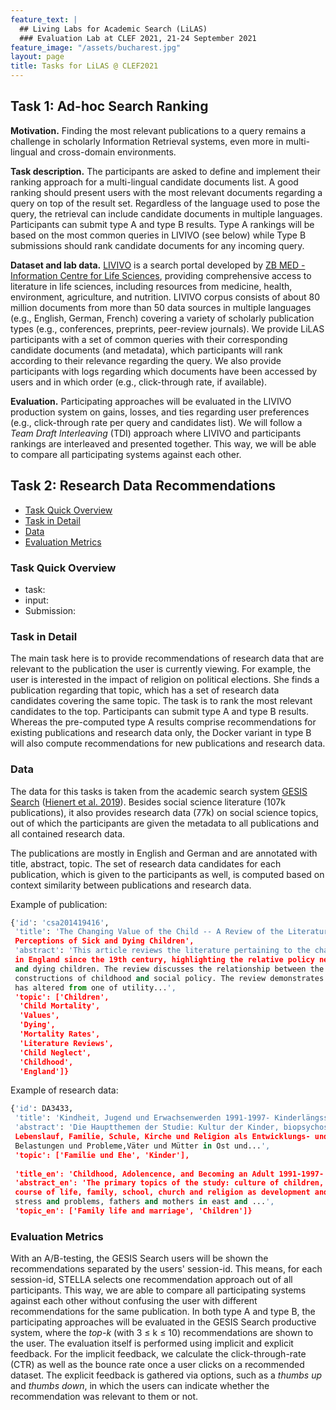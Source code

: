 ```yaml
---
feature_text: |
  ## Living Labs for Academic Search (LiLAS)
  ### Evaluation Lab at CLEF 2021, 21-24 September 2021
feature_image: "/assets/bucharest.jpg"
layout: page
title: Tasks for LiLAS @ CLEF2021
---
```


## Task 1: Ad-hoc Search Ranking

__Motivation.__ Finding the most relevant publications to a query remains a challenge in scholarly Information Retrieval systems, even more in multi-lingual and cross-domain environments. 

__Task description.__ The participants are asked to define and implement their ranking approach for a multi-lingual candidate documents list. A good ranking should present users with the most relevant documents regarding a query on top of the result set. Regardless of the language used to pose the query, the retrieval can include candidate documents in multiple languages. Participants can submit type A and type B results. Type A rankings will be based on the most common queries in LIVIVO (see below) while Type B submissions should rank candidate documents for any incoming query. 

__Dataset and lab data.__ [LIVIVO](https://livivo.de) is a search portal developed by [ZB MED - Information Centre for Life Sciences](https://zbmed.de), providing comprehensive access to literature in life sciences, including resources from medicine, health, environment, agriculture, and nutrition. LIVIVO corpus consists of about 80 million documents from more than 50 data sources in multiple languages (e.g., English, German, French) covering a variety of  scholarly publication types (e.g., conferences, preprints, peer-review journals). We provide LiLAS participants with a set of common queries with their corresponding candidate documents (and metadata), which participants will rank according to their relevance regarding the query. We also provide participants with logs regarding which documents have been accessed by users and in which order (e.g., click-through rate, if available). 

__Evaluation.__ Participating approaches will be evaluated in the LIVIVO production system on gains, losses, and ties regarding user preferences (e.g., click-through rate per query and candidates list). We will follow a _Team Draft Interleaving_ (TDI) approach where LIVIVO and participants rankings are interleaved and presented together. This way, we will be able to compare all participating systems against each other.

## Task 2: Research Data Recommendations

* [Task Quick Overview](#summ)
* [Task in Detail](#task)
* [Data](#data)
* [Evaluation Metrics](#eval)


<a id="summ"></a> 
### Task Quick Overview
+ task:
+ input:
+ Submission:


<a id="task"></a> 
### Task in Detail

The main task here is to provide recommendations of research data that are relevant to the publication the user is currently viewing. 
For example, the user is interested in the impact of religion on political elections. She finds a publication regarding that topic, which has a set of research data candidates covering the same topic. The task is to rank the most relevant candidates to the top. Participants can submit type A and type B results. 
Whereas the pre-computed type A results comprise recommendations for existing publications and research data only, the Docker variant in type B will also compute recommendations for new publications and research data.

<a id="data"></a> 
### Data
The data for this tasks is taken from the academic search system [GESIS Search](https://search.gesis.org/) ([Hienert et al. 2019](https://ieeexplore.ieee.org/document/8791137)). Besides social science literature (107k publications), it also provides research data (77k) on social science topics, out of which the participants are given the metadata to all publications and all contained research data.

The publications are mostly in English and German and are annotated with title, abstract, topic. The set of research data candidates for each publication, which is given to the participants as well, is computed based on context similarity between publications and research data.

Example of publication:

```python
{'id': 'csa201419416',
 'title': 'The Changing Value of the Child -- A Review of the Literature Regarding Social
 Perceptions of Sick and Dying Children',
 'abstract': 'This article reviews the literature pertaining to the changing value of the child 
 in England since the 19th century, highlighting the relative policy neglect of contemporary sick
 and dying children. The review discusses the relationship between the value of the child, social
 constructions of childhood and social policy. The review demonstrates how the value of the child 
 has altered from one of utility...',
 'topic': ['Children',
  'Child Mortality',
  'Values',
  'Dying',
  'Mortality Rates',
  'Literature Reviews',
  'Child Neglect',
  'Childhood',
  'England']}

```

Example of research data:

```python
{'id': DA3433,
 'title': 'Kindheit, Jugend und Erwachsenwerden 1991-1997- Kinderlängsschnitt 1993-1997',
 'abstract': 'Die Hauptthemen der Studie: Kultur der Kinder, biopsychosoziale Entwicklung und 
 Lebenslauf, Familie, Schule, Kirche und Religion als Entwicklungs- und Sozialisationskontexte,
 Belastungen und Probleme,Väter und Mütter in Ost und...',
 'topic': ['Familie und Ehe', 'Kinder'],
 
 'title_en': 'Childhood, Adolencence, and Becoming an Adult 1991-1997- Children Longitudinal 1993-1997',
 'abstract_en': 'The primary topics of the study: culture of children, bio-psycho-social development and 
 course of life, family, school, church and religion as development and socialization context, 
 stress and problems, fathers and mothers in east and ...',
 'topic_en': ['Family life and marriage', 'Children']}

```

<a id="eval"></a> 

### Evaluation Metrics
With an A/B-testing, the GESIS Search users will be shown the recommendations separated by the users' session-id. This means, for each session-id, STELLA selects one recommendation approach out of all participants. This way, we are able to compare all participating systems against each other without confusing the user with different recommendations for the same publication. 
In both type A and type B, the participating approaches will be evaluated in the GESIS Search productive system, where the _top-k_ (with 3 &le; k &le; 10) recommendations are shown to the user. The evaluation itself is performed using implicit and explicit feedback. For the implicit feedback, we calculate the click-through-rate (CTR) as well as the bounce rate once a user clicks on a recommended dataset. The explicit feedback is gathered via options, such as a _thumbs up_ and _thumbs down_, in which the users can indicate whether the recommendation was relevant to them or not. 
